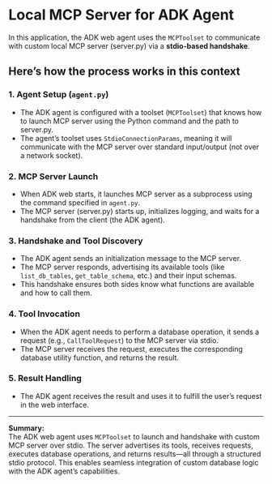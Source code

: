 # Local MCP Server for ADK Agent

In this application, the ADK web agent uses the `MCPToolset` to communicate with custom local MCP server (server.py) via a **stdio-based handshake**.

## Here’s how the process works in this context

### 1. Agent Setup (`agent.py`)

- The ADK agent is configured with a toolset (`MCPToolset`) that knows how to launch MCP server using the Python command and the path to server.py.
- The agent’s toolset uses `StdioConnectionParams`, meaning it will communicate with the MCP server over standard input/output (not over a network socket).

### 2. MCP Server Launch

- When ADK web starts, it launches MCP server as a subprocess using the command specified in `agent.py`.
- The MCP server (server.py) starts up, initializes logging, and waits for a handshake from the client (the ADK agent).

### 3. Handshake and Tool Discovery

- The ADK agent sends an initialization message to the MCP server.
- The MCP server responds, advertising its available tools (like `list_db_tables`, `get_table_schema`, etc.) and their input schemas.
- This handshake ensures both sides know what functions are available and how to call them.

### 4. Tool Invocation

- When the ADK agent needs to perform a database operation, it sends a request (e.g., `CallToolRequest`) to the MCP server via stdio.
- The MCP server receives the request, executes the corresponding database utility function, and returns the result.

### 5. Result Handling

- The ADK agent receives the result and uses it to fulfill the user’s request in the web interface.

---

**Summary:**  
The ADK web agent uses `MCPToolset` to launch and handshake with custom MCP server over stdio. The server advertises its tools, receives requests, executes database operations, and returns results—all through a structured stdio protocol. This enables seamless integration of custom database logic with the ADK agent’s capabilities.
